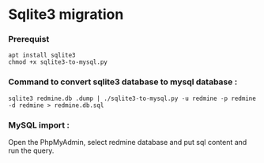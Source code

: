 # Sqlite3 migration

### Prerequist

```
apt install sqlite3
chmod +x sqlite3-to-mysql.py
```

### Command to convert sqlite3 database to mysql database :

```
sqlite3 redmine.db .dump | ./sqlite3-to-mysql.py -u redmine -p redmine -d redmine > redmine.db.sql
```

### MySQL import :

Open the PhpMyAdmin, select redmine database and put sql content and run the query.